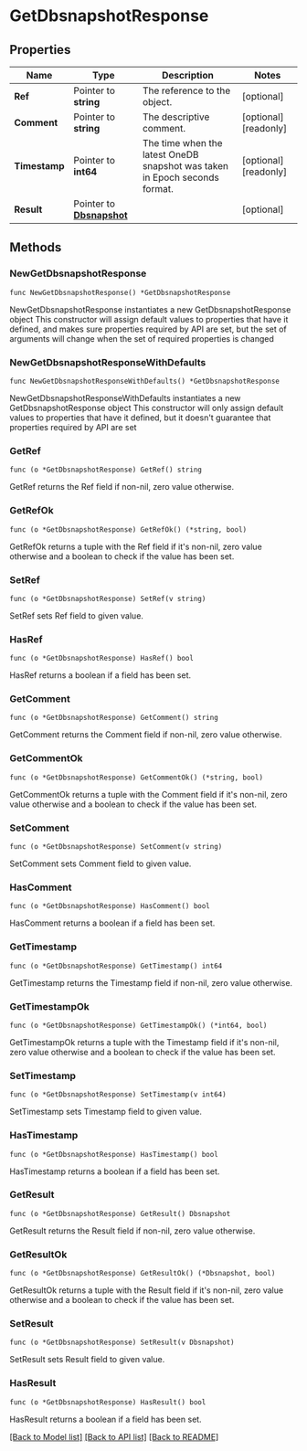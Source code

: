 # GetDbsnapshotResponse

## Properties

Name | Type | Description | Notes
------------ | ------------- | ------------- | -------------
**Ref** | Pointer to **string** | The reference to the object. | [optional] 
**Comment** | Pointer to **string** | The descriptive comment. | [optional] [readonly] 
**Timestamp** | Pointer to **int64** | The time when the latest OneDB snapshot was taken in Epoch seconds format. | [optional] [readonly] 
**Result** | Pointer to [**Dbsnapshot**](Dbsnapshot.md) |  | [optional] 

## Methods

### NewGetDbsnapshotResponse

`func NewGetDbsnapshotResponse() *GetDbsnapshotResponse`

NewGetDbsnapshotResponse instantiates a new GetDbsnapshotResponse object
This constructor will assign default values to properties that have it defined,
and makes sure properties required by API are set, but the set of arguments
will change when the set of required properties is changed

### NewGetDbsnapshotResponseWithDefaults

`func NewGetDbsnapshotResponseWithDefaults() *GetDbsnapshotResponse`

NewGetDbsnapshotResponseWithDefaults instantiates a new GetDbsnapshotResponse object
This constructor will only assign default values to properties that have it defined,
but it doesn't guarantee that properties required by API are set

### GetRef

`func (o *GetDbsnapshotResponse) GetRef() string`

GetRef returns the Ref field if non-nil, zero value otherwise.

### GetRefOk

`func (o *GetDbsnapshotResponse) GetRefOk() (*string, bool)`

GetRefOk returns a tuple with the Ref field if it's non-nil, zero value otherwise
and a boolean to check if the value has been set.

### SetRef

`func (o *GetDbsnapshotResponse) SetRef(v string)`

SetRef sets Ref field to given value.

### HasRef

`func (o *GetDbsnapshotResponse) HasRef() bool`

HasRef returns a boolean if a field has been set.

### GetComment

`func (o *GetDbsnapshotResponse) GetComment() string`

GetComment returns the Comment field if non-nil, zero value otherwise.

### GetCommentOk

`func (o *GetDbsnapshotResponse) GetCommentOk() (*string, bool)`

GetCommentOk returns a tuple with the Comment field if it's non-nil, zero value otherwise
and a boolean to check if the value has been set.

### SetComment

`func (o *GetDbsnapshotResponse) SetComment(v string)`

SetComment sets Comment field to given value.

### HasComment

`func (o *GetDbsnapshotResponse) HasComment() bool`

HasComment returns a boolean if a field has been set.

### GetTimestamp

`func (o *GetDbsnapshotResponse) GetTimestamp() int64`

GetTimestamp returns the Timestamp field if non-nil, zero value otherwise.

### GetTimestampOk

`func (o *GetDbsnapshotResponse) GetTimestampOk() (*int64, bool)`

GetTimestampOk returns a tuple with the Timestamp field if it's non-nil, zero value otherwise
and a boolean to check if the value has been set.

### SetTimestamp

`func (o *GetDbsnapshotResponse) SetTimestamp(v int64)`

SetTimestamp sets Timestamp field to given value.

### HasTimestamp

`func (o *GetDbsnapshotResponse) HasTimestamp() bool`

HasTimestamp returns a boolean if a field has been set.

### GetResult

`func (o *GetDbsnapshotResponse) GetResult() Dbsnapshot`

GetResult returns the Result field if non-nil, zero value otherwise.

### GetResultOk

`func (o *GetDbsnapshotResponse) GetResultOk() (*Dbsnapshot, bool)`

GetResultOk returns a tuple with the Result field if it's non-nil, zero value otherwise
and a boolean to check if the value has been set.

### SetResult

`func (o *GetDbsnapshotResponse) SetResult(v Dbsnapshot)`

SetResult sets Result field to given value.

### HasResult

`func (o *GetDbsnapshotResponse) HasResult() bool`

HasResult returns a boolean if a field has been set.


[[Back to Model list]](../README.md#documentation-for-models) [[Back to API list]](../README.md#documentation-for-api-endpoints) [[Back to README]](../README.md)


